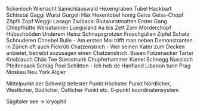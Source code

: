 fickenloch
Wienacht 
Samichlauswald
Hexengraben
Tubel
Hackbart
Schisstal
Gaggi
Wurst
Gurgeli
Häx
Hexentobel
honig
Geiss
Geiss-Chopf
Zöpfli
Zopf
Weggli
Lasagn
Zwibacki
Blutwurstmatten
Erster Gang
Chlepfhütte
Weisstannen
Luegisland
Aa bis Zett
Zorn
Mörderchöpf
Hübschböden
Underem Heinz
Schnapsgrotzen
Froschgüllen
Zipfel
Schatz
Schnuderen
Chnebel
Bulle - Am ersten Mai trifft man neben Demonstranten in Zürich oft auch 
Fickrüti
Chatzenstrich - Wer seinen Kater zum Decken anbietet, betreibt sozusagen einen Chatzenstrich.
Busen
Fotzenacker
Tartar
Knoblauch
Chäs
Tee
Süesstrunk
Chupferhammer
Kamel
Schnegg
Nussloch
Pfeifensack
Schläg
Pool
Schlitten - Ich heb de 
Hanfland
Libanon
turin
Prag
Moskau
Neu York
Algier


Mittelpunkt der Schweiz
tiefester Punkt
Höchster Punkt
Nördlicher, Westlicher, Südlicher, Östlicher Punkt etc.
0-punkt koordinatensystem

Sägitaler see -> kryophil